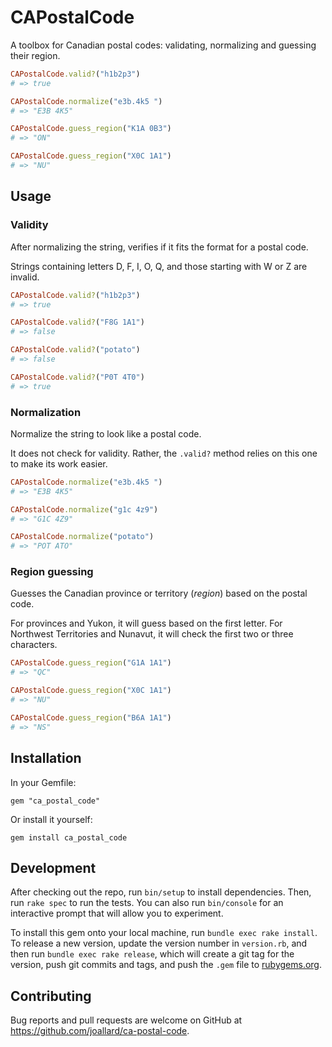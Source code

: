 # CAPostalCode
A toolbox for Canadian postal codes: validating, normalizing and guessing their region.

```ruby
CAPostalCode.valid?("h1b2p3")
# => true

CAPostalCode.normalize("e3b.4k5 ")
# => "E3B 4K5"

CAPostalCode.guess_region("K1A 0B3")
# => "ON"

CAPostalCode.guess_region("X0C 1A1")
# => "NU"
```

## Usage
### Validity
After normalizing the string, verifies if it fits the format for a postal code.

Strings containing letters D, F, I, O, Q, and those starting with W or Z are invalid.
```ruby
CAPostalCode.valid?("h1b2p3")
# => true

CAPostalCode.valid?("F8G 1A1")
# => false

CAPostalCode.valid?("potato")
# => false

CAPostalCode.valid?("P0T 4T0")
# => true
```

### Normalization
Normalize the string to look like a postal code.

It does not check for validity. Rather, the `.valid?` method relies on this one to make its work easier.

```ruby
CAPostalCode.normalize("e3b.4k5 ")
# => "E3B 4K5"

CAPostalCode.normalize("g1c 4z9")
# => "G1C 4Z9"

CAPostalCode.normalize("potato")
# => "POT ATO"
```

### Region guessing
Guesses the Canadian province or territory (*region*) based on the postal code.

For provinces and Yukon, it will guess based on the first letter. For Northwest Territories and Nunavut, it will check the first two or three characters.

```ruby
CAPostalCode.guess_region("G1A 1A1")
# => "QC"

CAPostalCode.guess_region("X0C 1A1")
# => "NU"

CAPostalCode.guess_region("B6A 1A1")
# => "NS"
```

## Installation
In your Gemfile:

    gem "ca_postal_code"

Or install it yourself:

    gem install ca_postal_code

## Development
After checking out the repo, run `bin/setup` to install dependencies. Then, run `rake spec` to run the tests. You can also run `bin/console` for an interactive prompt that will allow you to experiment.

To install this gem onto your local machine, run `bundle exec rake install`. To release a new version, update the version number in `version.rb`, and then run `bundle exec rake release`, which will create a git tag for the version, push git commits and tags, and push the `.gem` file to [rubygems.org](https://rubygems.org).

## Contributing
Bug reports and pull requests are welcome on GitHub at https://github.com/joallard/ca-postal-code.
